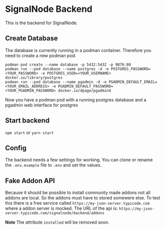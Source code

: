 # SignalNode Backend

This is the backend for SignalNode.

## Create Database
The database is currently running in a podman container.
Therefore you need to create a new podman pod.

```
podman pod create --name database -p 5432:5432 -p 9876:80
podman run --pod database --name postgres -d -e POSTGRES_PASSWORD=<YOUR_PASSWORD> -e POSTGRES_USER=<YOUR_USERNAME> docker.io/library/postgres
podman run --pod database --name pgadmin -d -e PGADMIN_DEFAULT_EMAIL=<YOUR_EMAIL_ADDRESS> -e PGADMIN_DEFAULT_PASSWORD=<YOUR_PGADMIN_PASSWORD> docker.io/dpage/pgadmin4
```

Now you have a podman pod with a running postgres database and a pgadmin web interface for postgres

## Start backend

`npm start` or `yarn start`

## Config

The backend needs a few settings for working.
You can clone or rename the `.env.example` file to `.env` and set the values.

## Fake Addon API

Because it should be possible to install community made addons not all addons are local. So the addons must have to stored somewere else.
To test this there is a free service called `https://my-json-server.typicode.com` where a addon server is mocked.
The URL of the api is: `https://my-json-server.typicode.com/signalnode/backend/addons`

**Note**
The attribute `installed` will be removed soon.
